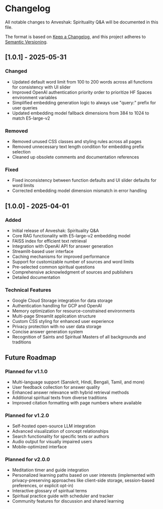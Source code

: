 # Changelog

All notable changes to Anveshak: Spirituality Q&A will be documented in this file.

The format is based on [Keep a Changelog](https://keepachangelog.com/en/1.0.0/),
and this project adheres to [Semantic Versioning](https://semver.org/spec/v2.0.0.html).

## [1.0.1] - 2025-05-31
### Changed
- Updated default word limit from 100 to 200 words across all functions for consistency with UI slider
- Improved OpenAI authentication priority order to prioritize HF Spaces environment variables
- Simplified embedding generation logic to always use "query:" prefix for user queries
- Updated embedding model fallback dimensions from 384 to 1024 to match E5-large-v2

### Removed
- Removed unused CSS classes and styling rules across all pages
- Removed unnecessary text length condition for embedding prefix selection
- Cleaned up obsolete comments and documentation references

### Fixed
- Fixed inconsistency between function defaults and UI slider defaults for word limits
- Corrected embedding model dimension mismatch in error handling

## [1.0.0] - 2025-04-01

### Added
- Initial release of Anveshak: Spirituality Q&A
- Core RAG functionality with E5-large-v2 embedding model
- FAISS index for efficient text retrieval
- Integration with OpenAI API for answer generation
- Streamlit-based user interface
- Caching mechanisms for improved performance
- Support for customizable number of sources and word limits
- Pre-selected common spiritual questions
- Comprehensive acknowledgment of sources and publishers
- Detailed documentation

### Technical Features
- Google Cloud Storage integration for data storage
- Authentication handling for GCP and OpenAI
- Memory optimization for resource-constrained environments
- Multi-page Streamlit application structure
- Custom CSS styling for enhanced user experience
- Privacy protection with no user data storage
- Concise answer generation system
- Recognition of Saints and Spiritual Masters of all backgrounds and traditions

## Future Roadmap

### Planned for v1.1.0
- Multi-language support (Sanskrit, Hindi, Bengali, Tamil, and more)
- User feedback collection for answer quality
- Enhanced answer relevance with hybrid retrieval methods
- Additional spiritual texts from diverse traditions
- Improved citation formatting with page numbers where available

### Planned for v1.2.0
- Self-hosted open-source LLM integration
- Advanced visualization of concept relationships
- Search functionality for specific texts or authors
- Audio output for visually impaired users
- Mobile-optimized interface

### Planned for v2.0.0
- Meditation timer and guide integration
- Personalized learning paths based on user interests (implemented with privacy-preserving approaches like client-side storage, session-based preferences, or explicit opt-in)
- Interactive glossary of spiritual terms
- Spiritual practice guide with scheduler and tracker
- Community features for discussion and shared learning